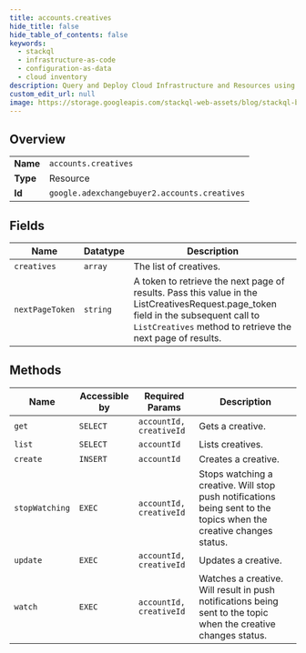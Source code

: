 ```yaml
---
title: accounts.creatives
hide_title: false
hide_table_of_contents: false
keywords:
  - stackql
  - infrastructure-as-code
  - configuration-as-data
  - cloud inventory
description: Query and Deploy Cloud Infrastructure and Resources using SQL
custom_edit_url: null
image: https://storage.googleapis.com/stackql-web-assets/blog/stackql-blog-post-featured-image.png
---
```

  
    

## Overview
<table><tbody>
<tr><td><b>Name</b></td><td><code>accounts.creatives</code></td></tr>
<tr><td><b>Type</b></td><td>Resource</td></tr>
<tr><td><b>Id</b></td><td><code>google.adexchangebuyer2.accounts.creatives</code></td></tr>
</tbody></table>

## Fields
| Name | Datatype | Description |
| ---- | -------- | ----------- |
| `creatives` | `array` | The list of creatives. |
| `nextPageToken` | `string` | A token to retrieve the next page of results. Pass this value in the ListCreativesRequest.page_token field in the subsequent call to `ListCreatives` method to retrieve the next page of results. |
## Methods
| Name | Accessible by | Required Params | Description |
| ---- | ------------- | --------------- | ----------- |
| `get` | `SELECT` | `accountId, creativeId` | Gets a creative. |
| `list` | `SELECT` | `accountId` | Lists creatives. |
| `create` | `INSERT` | `accountId` | Creates a creative. |
| `stopWatching` | `EXEC` | `accountId, creativeId` | Stops watching a creative. Will stop push notifications being sent to the topics when the creative changes status. |
| `update` | `EXEC` | `accountId, creativeId` | Updates a creative. |
| `watch` | `EXEC` | `accountId, creativeId` | Watches a creative. Will result in push notifications being sent to the topic when the creative changes status. |
